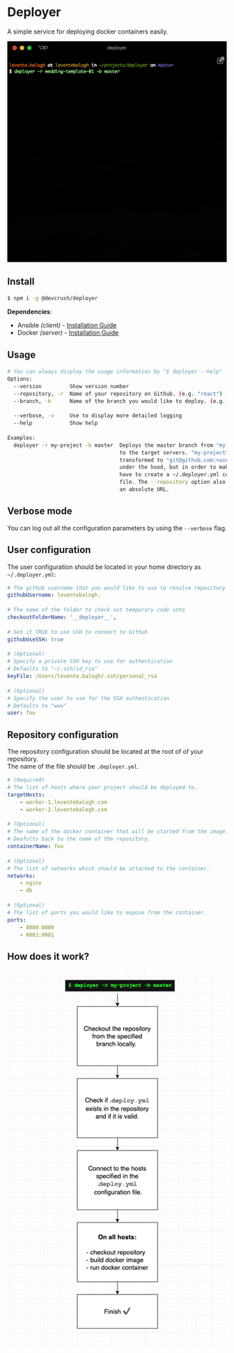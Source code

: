 # Deployer

A simple service for deploying docker containers easily.

![](assets/screen-recording.gif)


## Install
```bash
$ npm i -g @devcrush/deployer
```

**Dependencies**:
- Ansible *(client)* - [Installation Guide](https://docs.ansible.com/ansible/latest/installation_guide/intro_installation.html)
- Docker *(server)* - [Installation Guide](https://docs.docker.com/install/linux/docker-ce/ubuntu/)


## Usage
```bash
# You can always display the usage information by "$ deployer --help"
Options:
  --version         Show version number                                [boolean]
  --repository, -r  Name of your repository on Github. (e.g. "react") [required]
  --branch, -b      Name of the branch you would like to deploy. (e.g. "master")
                                                                      [required]
  --verbose, -v     Use to display more detailed logging
  --help            Show help                                          [boolean]

Examples:
  deployer -r my-project -b master  Deploys the master branch from "my-project"
                                    to the target servers. "my-project" will be
                                    transformed to "git@github.com:<username>/my-project"
                                    under the hood, but in order to make it work you
                                    have to create a ~/.deployer.yml config
                                    file. The --repository option also accepts
                                    an absolute URL.
```

## Verbose mode
You can log out all the configuration parameters by using the `--verbose` flag.

## User configuration
The user configuration should be located in your home directory as `~/.deployer.yml`:
```yaml
# The github username that you would like to use to resolve repository names by default.
githubUsername: leventebalogh,

# The name of the folder to check out temporary code into 
checkoutFolderName: '__deployer__',

# Set it TRUE to use SSH to connect to Github
githubUseSSH: true

# (Optional)
# Specify a private SSH key to use for authentication
# Defaults to "~/.ssh/id_rsa"
keyFile: /Users/levente.balogh/.ssh/personal_rsa

# (Optional)
# Specify the user to use for the SSH authentication
# Defaults to "www"
user: foo
```

## Repository configuration
The repository configuration should be located at the root of of your repository. <br>
The name of the file should be `.deployer.yml`.

```yaml
# (Required)
# The list of hosts where your project should be deployed to.
targetHosts:
    - worker-1.leventebalogh.com
    - worker-2.leventebalogh.com

# (Optional)
# The name of the docker container that will be started from the image.
# Deafults back to the name of the repository.
containerName: foo

# (Optional)
# The list of networks which should be attached to the container.
networks:
    - nginx
    - db

# (Optional)
# The list of ports you would like to expose from the container. 
ports:
    - 8080:8080
    - 8081:8081

```

## How does it work?
![](assets/how-does-it-work.png)